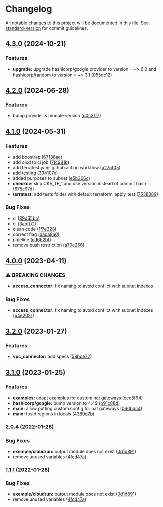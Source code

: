 # Changelog

All notable changes to this project will be documented in this file. See [standard-version](https://github.com/conventional-changelog/standard-version) for commit guidelines.

## [4.3.0](https://github.com/padok-team/terraform-google-network/compare/v4.2.0...v4.3.0) (2024-10-21)


### Features

* **upgrade:** upgrade hashicorp/google provider to version = ~&gt; 6.0 and hashicorp/random to version = ~> 3.1 ([055dc12](https://github.com/padok-team/terraform-google-network/commit/055dc120f22563bb1ac6795a59c48295c6b6cf2b))

## [4.2.0](https://github.com/padok-team/terraform-google-network/compare/v4.1.0...v4.2.0) (2024-06-28)


### Features

* bump provider & module version ([d0c31f7](https://github.com/padok-team/terraform-google-network/commit/d0c31f79f44a2a968957c46ffd05f3fd3e08651d))

## [4.1.0](https://github.com/padok-team/terraform-google-network/compare/v4.0.0...v4.1.0) (2024-05-31)


### Features

* add boostrap ([67138ae](https://github.com/padok-team/terraform-google-network/commit/67138ae1df72f5b2f7ec6f1216cc547fd97d5d15))
* add oicd to ci job ([7fc981b](https://github.com/padok-team/terraform-google-network/commit/7fc981b672aa11d0768e9da25c668e64410e42f5))
* add terratest.yaml github action workflow ([a275f05](https://github.com/padok-team/terraform-google-network/commit/a275f0528d9d1b96d452921497e654b1089443b7))
* add testing ([394107e](https://github.com/padok-team/terraform-google-network/commit/394107e2de843c77532381d2024cb31f69e6c85c))
* added purposes to subnet ([e5b366c](https://github.com/padok-team/terraform-google-network/commit/e5b366ceb7207ba55e64b8591c5547fd1f91ff2a))
* **checkov:** skip CKV_TF_1 and use version instead of commit hash ([675c97d](https://github.com/padok-team/terraform-google-network/commit/675c97deda8952e3acc906d0cb0f9abdf14524cc))
* **terratest:** add tests folder with default terraform_apply_test ([7538389](https://github.com/padok-team/terraform-google-network/commit/75383895d82383e2ca9d267be0f179842ec470bb))


### Bug Fixes

* ci ([89d65bb](https://github.com/padok-team/terraform-google-network/commit/89d65bb0965ee6c607f510b76c4f73ca758ef04b))
* ci ([3abff71](https://github.com/padok-team/terraform-google-network/commit/3abff7161ee4e320599d34bf6bdd4f1affa6d597))
* clean code ([1f7e328](https://github.com/padok-team/terraform-google-network/commit/1f7e32842b24e9194422527c59847f068b87a082))
* correct flag ([dada8a0](https://github.com/padok-team/terraform-google-network/commit/dada8a0e409f031e24965b084fb6e7187bf252a9))
* pipeline ([cd6b2bf](https://github.com/padok-team/terraform-google-network/commit/cd6b2bf5db2291471dc73dc666423e2d0975e26f))
* remove push restriction ([a70e256](https://github.com/padok-team/terraform-google-network/commit/a70e256352b9647202095a7ce400999e79032fd8))

## [4.0.0](https://github.com/padok-team/terraform-google-network/compare/v3.2.0...v4.0.0) (2023-04-11)


### ⚠ BREAKING CHANGES

* **access_connector:** fix naming to avoid conflict with subnet indexes

### Bug Fixes

* **access_connector:** fix naming to avoid conflict with subnet indexes ([b4e2021](https://github.com/padok-team/terraform-google-network/commit/b4e2021a3c08ec3fbde9b4b85ef2ffbcfbbe730b))

## [3.2.0](https://github.com/padok-team/terraform-google-network/compare/v3.1.0...v3.2.0) (2023-01-27)


### Features

* **vpc_connector:** add specs ([58bde72](https://github.com/padok-team/terraform-google-network/commit/58bde72def7337829160632291dbd2075f0743d9))

## [3.1.0](https://github.com/padok-team/terraform-google-network/compare/v3.0.0...v3.1.0) (2023-01-25)


### Features

* **examples:** adapt examples for custom nat gateways ([cec8f94](https://github.com/padok-team/terraform-google-network/commit/cec8f942bfa2fb21a5353d842806c2f3a372d27d))
* **hashicorp/google:** bump version to 4.49 ([b91c88d](https://github.com/padok-team/terraform-google-network/commit/b91c88d6a49faadbe404d56603bfe5510f63ef29))
* **main:** allow putting custom config for nat gateways ([060bdc4](https://github.com/padok-team/terraform-google-network/commit/060bdc4f589143a9b66891c79f3db31e9d688713))
* **main:** toset regions in locals ([4389d7b](https://github.com/padok-team/terraform-google-network/commit/4389d7b1c3d497b5d39ca0d98e5bba1d67343b98))

### [2.0.4](https://github.com/padok-team/terraform-google-network/compare/v2.0.3...v2.0.4) (2022-01-28)


### Bug Fixes

* **exemple/cloudrun:** output module does not exist ([0d1d891](https://github.com/padok-team/terraform-google-network/commit/0d1d8914fdb75af67f942d25b59742dcd02f3bbb))
* remove unused variables ([4fcd47a](https://github.com/padok-team/terraform-google-network/commit/4fcd47a187143974d8f2f4ee4401bf07ce3eae86))

### [1.1.1](https://github.com/padok-team/terraform-google-network/compare/v2.0.3...v1.1.1) (2022-01-28)


### Bug Fixes

* **exemple/cloudrun:** output module does not exist ([0d1d891](https://github.com/padok-team/terraform-google-network/commit/0d1d8914fdb75af67f942d25b59742dcd02f3bbb))
* remove unused variables ([4fcd47a](https://github.com/padok-team/terraform-google-network/commit/4fcd47a187143974d8f2f4ee4401bf07ce3eae86))
